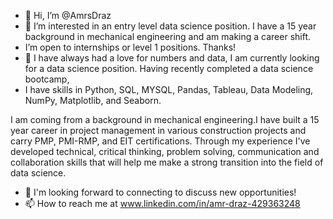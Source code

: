 - 👋 Hi, I’m @AmrsDraz
- 👀 I’m interested in an entry level data science position. I have a 15 year background in mechanical engineering and am making a career shift.
-  I’m open to internships or level 1 positions. Thanks!
- 🌱 I have always had a love for numbers and data, I am currently looking for a data science position. Having recently completed a data science bootcamp,
-  I have skills in Python, SQL, MYSQL, Pandas, Tableau, Data Modeling, NumPy, Matplotlib, and Seaborn. 

I am coming from a background in mechanical engineering.I have built a 15 year career in project management in various construction projects
and carry PMP, PMI-RMP, and EIT certifications.
Through my experience I've developed technical, critical thinking, problem solving, communication and collaboration skills that will help me make a strong 
transition into the field of data science.


- 💞️ I'm looking forward to connecting to discuss new opportunities!
- 📫 How to reach me at www.linkedin.com/in/amr-draz-429363248

<!---
AmrsDraz/AmrsDraz is a ✨ special ✨ repository because its `README.md` (this file) appears on your GitHub profile.
You can click the Preview link to take a look at your changes.
--->
